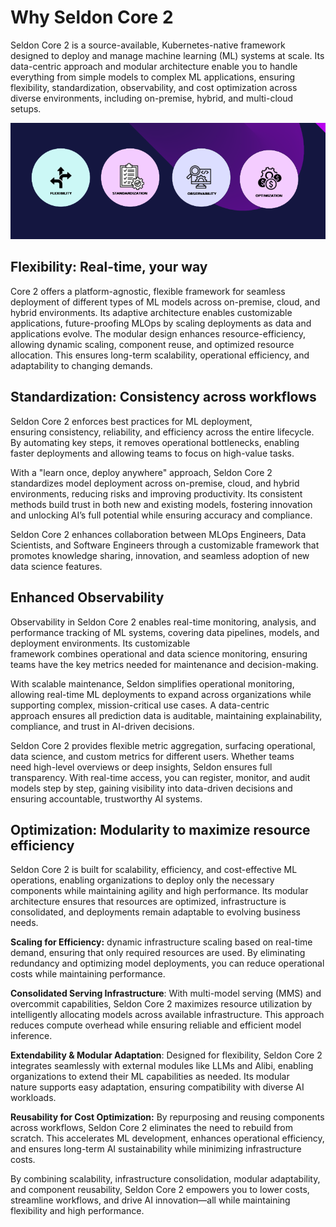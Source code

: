 # Why Seldon Core 2

Seldon Core 2 is a source-available, Kubernetes-native framework designed to deploy and manage machine learning (ML) systems at scale. Its data-centric approach and modular architecture enable you to handle everything from simple models to complex ML applications, ensuring flexibility, standardization, observability, and cost optimization across diverse environments, including on-premise, hybrid, and multi-cloud setups.

![Seldon Core 2 key benefits](./images/seldon_core_2_intro.png)

## **Flexibility: Real-time, your way**

Core 2 offers a platform-agnostic, flexible framework for seamless deployment of different types of ML models across on-premise, cloud, and hybrid environments. Its adaptive architecture enables customizable applications, future-proofing MLOps by scaling deployments as data and applications evolve. The modular design enhances resource-efficiency, allowing dynamic scaling, component reuse, and optimized resource allocation. This ensures long-term scalability, operational efficiency, and adaptability to changing demands.

## **Standardization: Consistency across workflows**

Seldon Core 2 enforces best practices for ML deployment, ensuring consistency, reliability, and efficiency across the entire lifecycle. By automating key steps, it removes operational bottlenecks, enabling faster deployments and allowing teams to focus on high-value tasks.

With a "learn once, deploy anywhere" approach, Seldon Core 2 standardizes model deployment across on-premise, cloud, and hybrid environments, reducing risks and improving productivity. Its consistent methods build trust in both new and existing models, fostering innovation and unlocking AI’s full potential while ensuring accuracy and compliance.

Seldon Core 2 enhances collaboration between MLOps Engineers, Data Scientists, and Software Engineers through a customizable framework that promotes knowledge sharing, innovation, and seamless adoption of new data science features.

## **Enhanced Observability**

Observability in Seldon Core 2 enables real-time monitoring, analysis, and performance tracking of ML systems, covering data pipelines, models, and deployment environments. Its customizable framework combines operational and data science monitoring, ensuring teams have the key metrics needed for maintenance and decision-making.

With scalable maintenance, Seldon simplifies operational monitoring, allowing real-time ML deployments to expand across organizations while supporting complex, mission-critical use cases. A data-centric approach ensures all prediction data is auditable, maintaining explainability, compliance, and trust in AI-driven decisions.

Seldon Core 2 provides flexible metric aggregation, surfacing operational, data science, and custom metrics for different users. Whether teams need high-level overviews or deep insights, Seldon ensures full transparency. With real-time access, you can register, monitor, and audit models step by step, gaining visibility into data-driven decisions and ensuring accountable, trustworthy AI systems.

## **Optimization: Modularity to maximize resource efficiency**

Seldon Core 2 is built for scalability, efficiency, and cost-effective ML operations, enabling organizations to deploy only the necessary components while maintaining agility and high performance. Its modular architecture ensures that resources are optimized, infrastructure is consolidated, and deployments remain adaptable to evolving business needs.

**Scaling for Efficiency:** dynamic infrastructure scaling based on real-time demand, ensuring that only required resources are used. By eliminating redundancy and optimizing model deployments, you can reduce operational costs while maintaining performance.

**Consolidated Serving Infrastructure**: With multi-model serving (MMS) and overcommit capabilities, Seldon Core 2 maximizes resource utilization by intelligently allocating models across available infrastructure. This approach reduces compute overhead while ensuring reliable and efficient model inference.

**Extendability & Modular Adaptation**: Designed for flexibility, Seldon Core 2 integrates seamlessly with external modules like LLMs and Alibi, enabling organizations to extend their ML capabilities as needed. Its modular nature supports easy adaptation, ensuring compatibility with diverse AI workloads.

**Reusability for Cost Optimization:** By repurposing and reusing components across workflows, Seldon Core 2 eliminates the need to rebuild from scratch. This accelerates ML development, enhances operational efficiency, and ensures long-term AI sustainability while minimizing infrastructure costs.

By combining scalability, infrastructure consolidation, modular adaptability, and component reusability, Seldon Core 2 empowers you to lower costs, streamline workflows, and drive AI innovation—all while maintaining flexibility and high performance.
